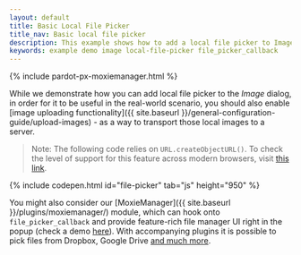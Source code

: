 ```yaml
---
layout: default
title: Basic Local File Picker
title_nav: Basic local file picker
description: This example shows how to add a local file picker to Image dialog.
keywords: example demo image local-file-picker file_picker_callback
---
```


{% include pardot-px-moxiemanager.html %}

While we demonstrate how you can add local file picker to the *Image* dialog, in order for it to be useful in the real-world scenario, you should also enable [image uploading functionality]({{ site.baseurl }}/general-configuration-guide/upload-images) - as a way to transport those local images to a server.

> Note: The following code relies on `URL.createObjectURL()`. To check the level of support for this feature across modern browsers, visit [this link](http://caniuse.com/#search=createObjectURL).

{% include codepen.html id="file-picker" tab="js" height="950" %}

You might also consider our [MoxieManager]({{ site.baseurl }}/plugins/moxiemanager/) module, which can hook onto `file_picker_callback` and provide feature-rich file manager UI right in the popup (check a demo [here](http://www.moxiemanager.com/demos/tinymce.php)). With accompanying plugins it is possible to pick files from Dropbox, Google Drive [and much more](http://www.moxiemanager.com/documentation/index.php/Plugins).
